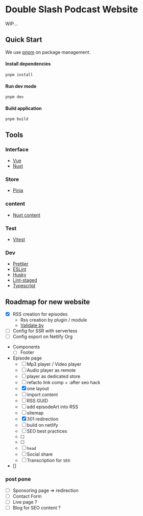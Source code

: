 # Double Slash Podcast Website

WIP...

## Quick Start

We use [pnpm](https://pnpm.io) on package management.

#### Install dependencies

```
pnpm install
```

#### Run dev mode

```
pnpm dev
```


#### Build application

```
pnpm build
```


## Tools

### Interface

- [Vue](https://vuejs.org/)
- [Nuxt](https://v3.nuxtjs.org/)

### Store

- [Pinia](https://pinia.vuejs.org/)

### content

- [Nuxt content](https://content.nuxtjs.org/)

### Test

- [Vitest](https://vitest.dev/)

### Dev

- [Prettier](https://prettier.io/)
- [ESLint](https://eslint.org/)
- [Husky](https://github.com/typicode/husky)
- [Lint-staged](https://github.com/okonet/lint-staged)
- [Typescript](https://www.typescriptlang.org/)



## Roadmap for new website

- [x] RSS creation for episodes
  - Rss creation by plugin / module
  - [Validate by](https://podba.se/validate/)
- [ ] Config for SSR with serverless
- [ ] Config export on Netlify Org
- Components
  - [ ] Footer
- Episode page
  - [ ] Mp3 player / Video player
  - [ ] Audio player as remote 
  - [ ] player as dedicated store
  - [ ] refacto link comp + :after seo hack
  - [x] one layout
  - [ ] import content
  - [ ] RSS GUID
  - [ ] add episodeArt into RSS
  - [ ] sitemap
  - [x] 301 redirection
  - [ ] build on netlify 
  - [ ] SEO best practices
  - [ ] 
  - [ ] 
  - [ ] `head`
  - [ ] Social share
  - [ ] Transcription for `SEO`

- []

### post pone
- [ ] Sponsoring page => redirection
- [ ] Contact Form
- [ ] Live page ?
- [ ] Blog for SEO content ?
<!-- - [ ]
- [ ]
- [ ] -->
<!-- - 
- [ ]
- [ ]
- [ ]
- [ ]
- [ ]
- [ ]
- [ ]
- [ ]
- [ ]
- [ ] -->

